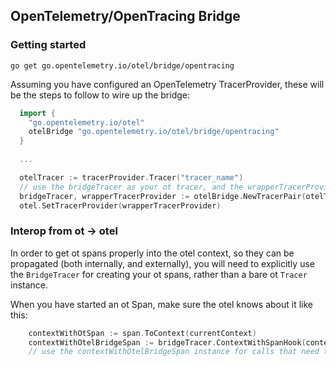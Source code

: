 ## OpenTelemetry/OpenTracing Bridge

### Getting started

`go get go.opentelemetry.io/otel/bridge/opentracing`

Assuming you have configured an OpenTelemetry TracerProvider, these will be the steps to follow to wire up the bridge:

```go
  import {
    "go.opentelemetry.io/otel"
    otelBridge "go.opentelemetry.io/otel/bridge/opentracing"
  }
  
  ...

  otelTracer := tracerProvider.Tracer("tracer_name")
  // use the bridgeTracer as your ot tracer, and the wrapperTracerProvider for otel instrumentation.
  bridgeTracer, wrapperTracerProvider := otelBridge.NewTracerPair(otelTracer)
  otel.SetTracerProvider(wrapperTracerProvider)
```

### Interop from ot -> otel

In order to get ot spans properly into the otel context, so they can be propagated (both internally, and externally), you will need to explicitly use the 
`BridgeTracer` for creating your ot spans, rather than a bare ot `Tracer` instance.

When you have started an ot Span, make sure the otel knows about it like this:
```go
    contextWithOtSpan := span.ToContext(currentContext)
    contextWithOtelBridgeSpan := bridgeTracer.ContextWithSpanHook(contextWithOtSpan, span.span)
    // use the contextWithOtelBridgeSpan instance for calls that need to have the span propagated
```
